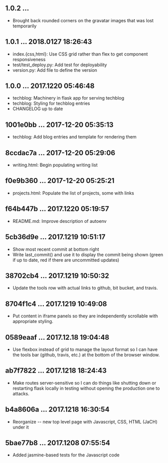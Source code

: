 ## 1.0.2 ...

 * Brought back rounded corners on the gravatar images that was lost
   temporarily

## 1.0.1 ... 2018.0127 18:26:43

 * index.{css,html}: Use CSS grid rather than flex to get component
   responsiveness
 * test/test_deploy.py: Add test for deployability
 * version.py: Add file to define the version

## 1.0.0 ... 2017.1220 05:46:48

 * techblog: Machinery in flask app for serving techblog
 * techblog: Styling for techblog entries
 * CHANGELOG up to date

## 1001e0bb ... 2017-12-20 05:35:13

 * techblog: Add blog entries and template for rendering them

## 8ccdac7a ... 2017-12-20 05:29:06

 * writing.html: Begin populating writing list

## f0e9b360 ... 2017-12-20 05:25:21

 * projects.html: Populate the list of projects, some with links

## f64b447b ... 2017.1220 05:19:57

 * README.md: Improve description of autoenv

## 5cb36d9e ... 2017.1219 10:51:17

 * Show most recent commit at bottom right
 * Write last_commit() and use it to display the commit being shown (green
   if up to date, red if there are uncommitted updates)

## 38702cb4 ... 2017.1219 10:50:32

 * Update the tools row with actual links to github, bit bucket, and
   travis.

## 8704f1c4 ... 2017.1219 10:49:08

 * Put content in iframe panels so they are independently scrollable with
   appropriate styling.

## 0589eaaf ... 2017.12.18 19:04:48

 * Use flexbox instead of grid to manage the layout format so I can have
   the tools bar (github, travis, etc.) at the bottom of the browser
   window.

## ab7f7822 ... 2017.1218 18:24:43

 * Make routes server-sensitive so I can do things like shutting down or
   restarting flask locally in testing without opening the production one
   to attacks.

## b4a8606a ... 2017.1218 16:30:54

 * Reorganize -- new top level page with Javascript, CSS, HTML (JaCH) under
   it

## 5bae77b8 ... 2017.1208 07:55:54

 * Added jasmine-based tests for the Javascript code
